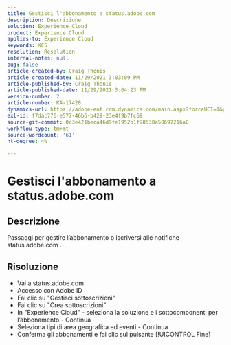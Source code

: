 ```yaml
---
title: Gestisci l'abbonamento a status.adobe.com
description: Descrizione
solution: Experience Cloud
product: Experience Cloud
applies-to: Experience Cloud
keywords: KCS
resolution: Resolution
internal-notes: null
bug: false
article-created-by: Craig Thonis
article-created-date: 11/29/2021 3:03:09 PM
article-published-by: Craig Thonis
article-published-date: 11/29/2021 3:04:23 PM
version-number: 2
article-number: KA-17428
dynamics-url: https://adobe-ent.crm.dynamics.com/main.aspx?forceUCI=1&pagetype=entityrecord&etn=knowledgearticle&id=67a8f273-2551-ec11-8c62-00224804ee0d
exl-id: f7dac776-e577-46b6-b429-23e4f9b7fc69
source-git-commit: 0c3e421beca46d9fe1952b1f98538a50697216a0
workflow-type: tm+mt
source-wordcount: '61'
ht-degree: 4%

---
```


# Gestisci l&#39;abbonamento a status.adobe.com

## Descrizione


Passaggi per gestire l’abbonamento o iscriversi alle notifiche status.adobe.com .


## Risoluzione


- Vai a status.adobe.com
- Accesso con Adobe ID
- Fai clic su &quot;Gestisci sottoscrizioni&quot;
- Fai clic su &quot;Crea sottoscrizioni&quot;
- In &quot;Experience Cloud&quot; - seleziona la soluzione e i sottocomponenti per l’abbonamento - Continua
- Seleziona tipi di area geografica ed eventi - Continua
- Conferma gli abbonamenti e fai clic sul pulsante [!UICONTROL Fine]
